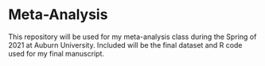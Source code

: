 # Meta-Analysis

This repository will be used for my meta-analysis class during the Spring of 2021 at Auburn University. Included will be the final dataset and R code used for my final manuscript.
